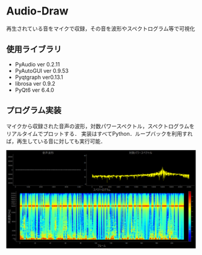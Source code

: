 # Audio-Draw
再生されている音をマイクで収録，その音を波形やスペクトログラム等で可視化
## 使用ライブラリ
- PyAudio ver 0.2.11
- PyAutoGUI ver 0.9.53
- Pyqtgraph ver0.13.1
- librosa ver 0.9.2
- PyQt6 ver 6.4.0
## プログラム実装
マイクから収録された音声の波形，対数パワースペクトル，スペクトログラムをリアルタイムでプロットする．
実装はすべてPython．ループバックを利用すれば，再生している音に対しても実行可能．

![](pic/spec_screen_shot.png)

